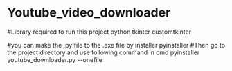# Youtube_video_downloader

#Library required to run this project
python
tkinter
customtkinter


#you can make the .py file to the .exe file by installer pyinstaller
#Then go to the project directory and use following command in cmd
pyinstaller youtube_downloader.py --onefile 
